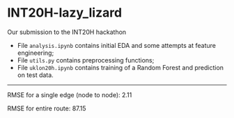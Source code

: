 # INT20H-lazy_lizard
Our submission to the INT20H hackathon 


- File `analysis.ipynb` contains initial EDA and some attempts at feature engineering;
- File `utils.py` contains preprocessing functions;
- File `uklon20h.ipynb` contains training of a Random Forest and prediction on test data.
___
RMSE for a single edge (node to node): 2.11


RMSE for entire route: 87.15
